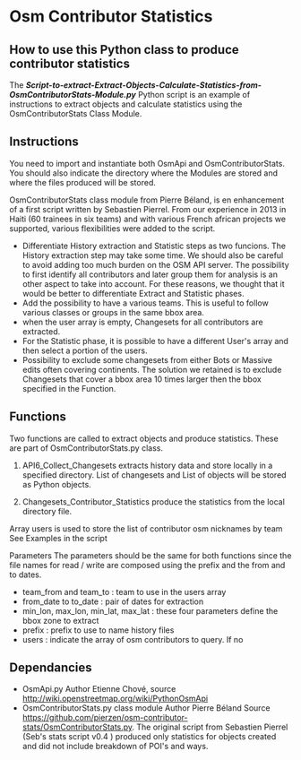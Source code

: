 # Osm Contributor Statistics


## How to use this Python class to produce contributor statistics

The ***Script-to-extract-Extract-Objects-Calculate-Statistics-from-OsmContributorStats-Module.py*** Python script is an example of instructions to extract objects and calculate statistics using the OsmContributorStats Class Module.

## Instructions

You need to import and instantiate both OsmApi and OsmContributorStats. You should also indicate the directory where the Modules are stored and where the files produced will be stored.

OsmContributorStats class module from Pierre Béland, is en enhancement of a first script written by Sebastien Pierrel. From our experience in 2013 in Haiti (60 trainees in six teams) and with various French african projects we supported, various flexibilities were added to the script.
* Differentiate History extraction and Statistic steps as two funcions. The History extraction step may take some time. We should also be careful to avoid adding too much burden on the OSM API server. The possibility to first identify all contributors and later group them for analysis is an other aspect to take into account. For these reasons, we thought that it would be better to differentiate Extract and Statistic phases.
* Add the possibility to have a various teams. This is useful to follow various classes or groups in the same bbox area.
* when the user array is empty, Changesets for all contributors are extracted.
* For the Statistic phase, it is possible to have a different User's array and then select a portion of the users. 
* Possibility to exclude some changesets from either Bots or Massive edits often covering continents. The solution we retained is to exclude Changesets that cover a bbox area 10 times larger then the bbox specified in the Function.


## Functions

Two functions are called to extract objects and produce statistics. These are part of OsmContributorStats.py class.

1. API6_Collect_Changesets extracts history data and store locally in a specified directory. List of changesets and List of objects will be stored as Python objects.

2. Changesets_Contributor_Statistics  produce the statistics from the local directory file.

Array users is used to store the list of contributor osm nicknames by team
See Examples in the script


Parameters
The parameters should be the same for both functions since the file names for read / write are composed using the prefix and the from and to dates.

* team_from and team_to : team to use in the users array
* from_date to to_date : pair of dates for extraction
* min_lon, max_lon, min_lat, max_lat : these four parameters define the bbox zone to extract
* prefix : prefix to use to name history files
* users : indicate the array of osm contributors to query. If no


## Dependancies

* OsmApi.py Author Etienne Chové, source http://wiki.openstreetmap.org/wiki/PythonOsmApi
* OsmContributorStats.py class module Author Pierre Béland Source https://github.com/pierzen/osm-contributor-stats/OsmContributorStats.py. The original script from Sebastien Pierrel (Seb's stats script v0.4 ) produced only statistics for objects created and did not include breakdown of POI's and ways.

